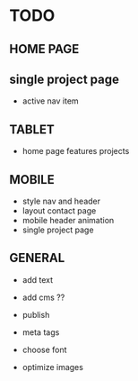 # TODO

## HOME PAGE

## single project page
- active nav item

## TABLET
- home page features projects

## MOBILE
- style nav and header
- layout contact page
- mobile header animation
- single project page

## GENERAL
- add text

- add cms ??

- publish

- meta tags

- choose font

- optimize images